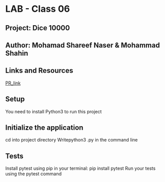# LAB - Class 06
## Project: Dice 10000
## Author: Mohamad Shareef Naser & Mohammad Shahin
## Links and Resources

[PR_link]()

## Setup
You need to install Python3 to run this project

## Initialize the application
cd into project directory
Writepython3 <filename>.py in the command line

## Tests
Install pytest using pip in your terminal: pip install pytest
Run your tests using the pytest command